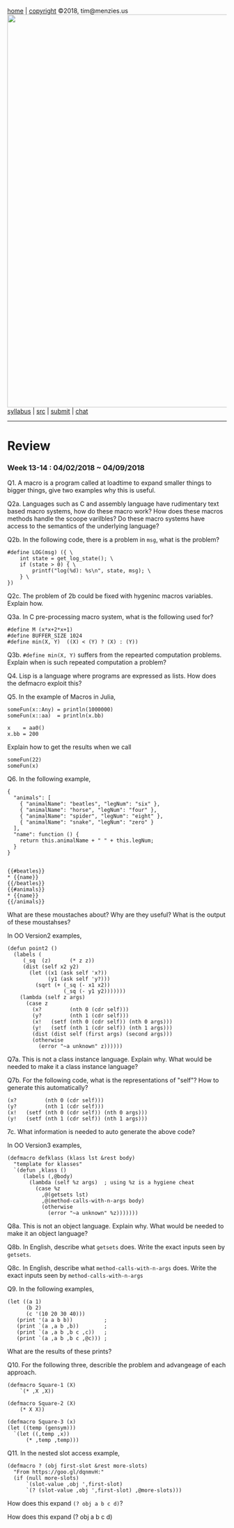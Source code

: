 [home](http://tiny.cc/plm18) |
[copyright](https://github.com/txt/plm18/blob/master/LICENSE.md) &copy;2018, tim&commat;menzies.us
<br>
[<img width=900 src="https://raw.githubusercontent.com/txt/plm18/master/img/banner.png">](http://tiny.cc/plm18)<br>
[syllabus](https://github.com/txt/plm18/blob/master/doc/syllabus.md) |
[src](https://github.com/txt/plm18/tree/master/src) |
[submit](http://tiny.cc/plm18give) |
[chat](https://plm18.slack.com/)


______



# Review

### Week 13-14 : 04/02/2018 ~ 04/09/2018

Q1. A macro is a program called at loadtime to expand smaller things to bigger things, give two examples why this is useful.

Q2a. Languages such as C and assembly language have rudimentary text based macro systems, how do these macro work? How does these macros methods handle the scoope varilbles? Do these macro systems have access to the semantics of the underlying language?

Q2b. In the following code, there is a problem in `msg`, what is the problem?

	#define LOG(msg) ({ \
		int state = get_log_state(); \
		if (state > 0) { \
			printf("log(%d): %s\n", state, msg); \
		} \
	})

Q2c. The problem of 2b could be fixed with hygeninc macros variables. Explain how.
	
Q3a. In C pre-processing macro system, what is the following used for?

	#define M (x*x+2*x+1)
	#define BUFFER_SIZE 1024
	#define min(X, Y)  ((X) < (Y) ? (X) : (Y))
	
Q3b. `#define min(X, Y)` suffers from the repearted computation problems. Explain when is such repeated computation a problem? 

Q4. Lisp is a language where programs are expressed as lists. How does the defmacro exploit this?

Q5. In the example of Macros in Julia, 

	someFun(x::Any) = println(1000000)
	someFun(x::aa)  = println(x.bb)
	
	x    = aa0()
	x.bb = 200

Explain how to get the results when we call

	someFun(22)
	someFun(x)
	
Q6. In the following example,

	{
	  "animals": [
		{ "animalName": "beatles", "legNum": "six" },
		{ "animalName": "horse", "legNum": "four" },
		{ "animalName": "spider", "legNum": "eight" },
		{ "animalName": "snake", "legNum": "zero" }
	  ],
	  "name": function () {
		return this.animalName + " " + this.legNum;
	  }
	}


	{{#beatles}}
	* {{name}}
	{{/beatles}}
	{{#animals}}
	* {{name}}
	{{/animals}}
	
What are these moustaches about? Why are they useful? What is the output of these moustahses? 

In OO Version2 examples,

	(defun point2 ()
	  (labels (
		 (_sq  (z)      (* z z))
		 (dist (self x2 y2)
		   (let ((x1 (ask self 'x?))
				 (y1 (ask self 'y?)))
			 (sqrt (+ (_sq (- x1 x2)) 
					  (_sq (- y1 y2)))))))
		(lambda (self z args)
		  (case z
			(x?         (nth 0 (cdr self)))
			(y?         (nth 1 (cdr self)))
			(x!   (setf (nth 0 (cdr self)) (nth 0 args)))
			(y!   (setf (nth 1 (cdr self)) (nth 1 args)))
			(dist (dist self (first args) (second args)))
			(otherwise 
			  (error "~a unknown" z))))))

Q7a. This is not a class instance language. Explain why. What would be needed to make it a class instance language? 

Q7b. For the following code, what is the representations of "self"? How to generate this automatically?

	(x?         (nth 0 (cdr self)))
    (y?         (nth 1 (cdr self)))
    (x!   (setf (nth 0 (cdr self)) (nth 0 args)))
    (y!   (setf (nth 1 (cdr self)) (nth 1 args)))
	
7c. What information is needed to auto generate the above code?

In OO Version3 examples,

	(defmacro defklass (klass lst &rest body)
	  "template for klasses"
	  `(defun ,klass ()
		 (labels (,@body)
		   (lambda (self %z args)  ; using %z is a hygiene cheat
			 (case %z
			   ,@(getsets lst)
			   ,@(method-calls-with-n-args body)
			   (otherwise 
				 (error "~a unknown" %z)))))))

Q8a. This is not an object language. Explain why. What would be needed to make it an object language? 

Q8b. In English, describe what `getsets` does. Write the exact inputs seen by `getsets`.

Q8c. In English, describe what `method-calls-with-n-args` does. Write the exact inputs seen by `method-calls-with-n-args`

Q9. In the following examples,

	(let ((a 1)
		  (b 2)
		  (c '(10 20 30 40)))
	   (print '(a a b b))          ;
	   (print `(a ,a b ,b))        ;
	   (print `(a ,a b ,b c ,c))   ;
	   (print `(a ,a b ,b c ,@c))) ;

What are the results of these prints?

Q10. For the following three, describle the problem and advangeage of each approach.

	(defmacro Square-1 (X)
		`(* ,X ,X))
		
	(defmacro Square-2 (X)
		(* X X))
		
	(defmacro Square-3 (x)
  	(let ((temp (gensym)))
	  `(let ((,temp ,x))
	      (* ,temp ,temp)))
		
Q11. In the nested slot access example,

	(defmacro ? (obj first-slot &rest more-slots)
	  "From https://goo.gl/dqnmvH:"
	  (if (null more-slots)
		  `(slot-value ,obj ',first-slot)
		  `(? (slot-value ,obj ',first-slot) ,@more-slots)))
		  

How does this expand `(? obj a b c d)`?

		  

How does this expand (? obj a b c d)
